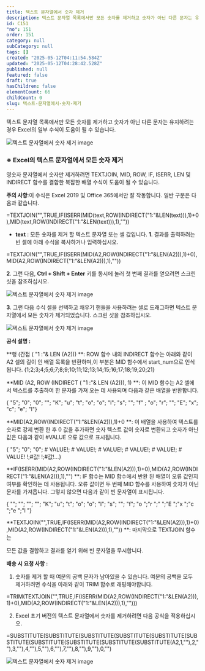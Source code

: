 ```yaml
---
title: 텍스트 문자열에서 숫자 제거
description: 텍스트 문자열 목록에서만 모든 숫자를 제거하고 숫자가 아닌 다른 문자는 유지하려는 경우 Excel의 일부 수식이 도움이 될 수 있습니다.
id: C151
"no": 151
order: 151
category: null
subCategory: null
tags: []
created: "2025-05-12T04:11:54.584Z"
updated: "2025-05-12T04:28:42.528Z"
published: null
featured: false
draft: true
hasChildren: false
elementCount: 66
childCount: 0
slug: 텍스트-문자열에서-숫자-제거
---
```


텍스트 문자열 목록에서만 모든 숫자를 제거하고 숫자가 아닌 다른 문자는 유지하려는 경우 Excel의 일부 수식이 도움이 될 수 있습니다.

![텍스트 문자열에서 숫자 제거 image](https://image.lemoncloud.io/f37f5250-c162-488d-a67a-b4805b59e126)



### ※ Excel의 텍스트 문자열에서 모든 숫자 제거



영숫자 문자열에서 숫자만 제거하려면 TEXTJOIN, MID, ROW, IF, ISERR, LEN 및 INDIRECT 함수를 결합한 복잡한 배열 수식이 도움이 될 수 있습니다. 

**주의 사항**:이 수식은 Excel 2019 및 Office 365에서만 잘 작동합니다. 일반 구문은 다음과 같습니다.

=TEXTJOIN("",TRUE,IF(ISERR(MID(text,ROW(INDIRECT("1:"&LEN(text))),1)+0),MID(text,ROW(INDIRECT("1:"&LEN(text))),1),""))

- **text** : 모든 숫자를 제거 할 텍스트 문자열 또는 셀 값입니다.
**1**. 결과를 출력하려는 ​​빈 셀에 아래 수식을 복사하거나 입력하십시오.

=TEXTJOIN("",TRUE,IF(ISERR(MID(A2,ROW(INDIRECT("1:"&LEN(A2))),1)+0),MID(A2,ROW(INDIRECT("1:"&LEN(A2))),1),""))

**2**. 그런 다음, **Ctrl + Shift + Enter** 키를 동시에 눌러 첫 번째 결과를 얻으려면 스크린 샷을 참조하십시오.

![텍스트 문자열에서 숫자 제거 image](https://image.lemoncloud.io/075542f0-a658-4851-8359-64f85acf7eeb)

**3**. 그런 다음 수식 셀을 선택하고 채우기 핸들을 사용하려는 셀로 드래그하면 텍스트 문자열에서 모든 숫자가 제거되었습니다. 스크린 샷을 참조하십시오.

![텍스트 문자열에서 숫자 제거 image](https://image.lemoncloud.io/5ab20cf8-fed3-4c99-9fb5-009d6bbc2554)



**공식 설명 :**

**행 (간접 ( "1 :"& LEN (A2))) **: ROW 함수 내의 INDIRECT 함수는 아래와 같이 A2 셀의 길이 인 배열 목록을 반환하며,이 부분은 MID 함수에서 start_num으로 인식됩니다. {1;2;3;4;5;6;7;8;9;10;11;12;13;14;15;16;17;18;19;20;21}

**MID (A2, ROW (INDIRECT ( "1 :"& LEN (A2))), 1) **: 이 MID 함수는 A2 셀에서 텍스트를 추출하여 한 문자를 가져 오는 데 사용되며 다음과 같은 배열을 반환합니다. 

{ "5"; "0"; "0"; ""; "K"; "u"; "t"; "o"; "o"; "l"; "s"; ""; "f" ; "o"; "r"; ""; "E"; "x"; "c"; "e"; "l"}

**MID(A2,ROW(INDIRECT("1:"&LEN(A2))),1)+0 **: 이 배열을 사용하여 텍스트를 숫자로 강제 변환 한 후 0 값을 추가하면 숫자 텍스트 값이 숫자로 변환되고 숫자가 아닌 값은     다음과 같이 #VALUE 오류 값으로 표시됩니다. 

{ "5"; "0"; "0"; # VALUE!; # VALUE!; # VALUE!; # VALUE!; # VALUE!; # VALUE! !;#값! !;#값!...}

**IF(ISERR(MID(A2,ROW(INDIRECT("1:"&LEN(A2))),1)+0),MID(A2,ROW(INDIRECT("1:"&LEN(A2))),1),"") **: IF 함수는 MID 함수에서 반환 된 배열이 오류 값인지 여부를 확인하는 데 사용됩니다. 오류 값이면 두 번째 MID 함수를 사용하여 숫자가 아닌 문자를 가져옵니다. 그렇지 않으면 다음과 같이 빈 문자열이 표시됩니다. 

{ ""; ""; ""; ""; "K"; "u"; "t"; "o"; "o"; "l"; "s"; ""; "f"; "o ";"r ";" ";"E ";"x ";"c ";"e ";"l "}

**TEXTJOIN("",TRUE,IF(ISERR(MID(A2,ROW(INDIRECT("1:"&LEN(A2))),1)+0),MID(A2,ROW(INDIRECT("1:"&LEN(A2))),1),"")) **: 마지막으로 TEXTJOIN 함수는 

모든 값을 결합하고 결과를 얻기 위해 빈 문자열을 무시합니다.



**배송 시 요청 사항 :**

1. 숫자를 제거 할 때 여분의 공백 문자가 남아있을 수 있습니다. 여분의 공백을 모두 제거하려면 수식을 아래와 같이 TRIM 함수로 래핑해야합니다.

=TRIM(TEXTJOIN("",TRUE,IF(ISERR(MID(A2,ROW(INDIRECT("1:"&LEN(A2))),1)+0),MID(A2,ROW(INDIRECT("1:"&LEN(A2))),1),"")))

2. Excel 초기 버전의 텍스트 문자열에서 숫자를 제거하려면 다음 공식을 적용하십시오.

=SUBSTITUTE(SUBSTITUTE(SUBSTITUTE(SUBSTITUTE(SUBSTITUTE(SUBSTITUTE(SUBSTITUTE(SUBSTITUTE(SUBSTITUTE(SUBSTITUTE(A2,1,""),2,""),3,""),4,""),5,""),6,""),7,""),8,""),9,""),0,"")

![텍스트 문자열에서 숫자 제거 image](https://image.lemoncloud.io/551f0c64-549b-4e17-b4fa-b1adec324df2)
